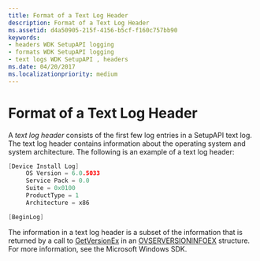 ```yaml
---
title: Format of a Text Log Header
description: Format of a Text Log Header
ms.assetid: d4a50905-215f-4156-b5cf-f160c757bb90
keywords:
- headers WDK SetupAPI logging
- formats WDK SetupAPI logging
- text logs WDK SetupAPI , headers
ms.date: 04/20/2017
ms.localizationpriority: medium
---
```


# Format of a Text Log Header


A *text log header* consists of the first few log entries in a SetupAPI text log. The text log header contains information about the operating system and system architecture. The following is an example of a text log header:

```cpp
[Device Install Log]
     OS Version = 6.0.5033
     Service Pack = 0.0
     Suite = 0x0100
     ProductType = 1
     Architecture = x86

[BeginLog]
```

The information in a text log header is a subset of the information that is returned by a call to [GetVersionEx](https://go.microsoft.com/fwlink/p/?linkid=179601) in an [OVSERVERSIONINFOEX](https://go.microsoft.com/fwlink/p/?linkid=179602) structure. For more information, see the Microsoft Windows SDK.

 

 





